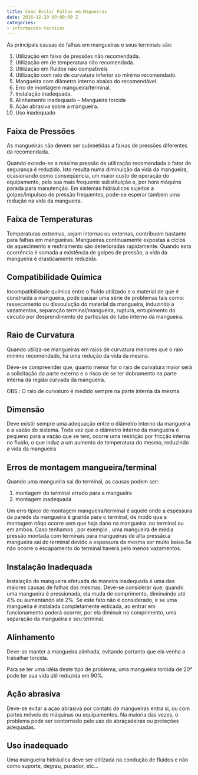 ```yaml
---
title: Como Evitar Falhas em Magueiras
date: 2016-12-20 00:00:00 Z
categories:
- informacoes-tecnicas
---
```


As principais causas de falhas em mangueiras e seus terminais são:

1. Utilização em faixa de pressões não recomendada.
2. Utilização em de temperatura não recomendada.
3. Utilização em fluidos não compatíveis
4. Utilização com raio de curvatura inferior ao mínimo recomendado.
5. Mangueira com diâmetro interno abaixo do recomendável.
6. Erro de montagem mangueira/terminal.
7. Instalação inadequada.
8. Alinhamento inadequado – Mangueira torcida
9. Ação abrasiva sobre a mangueira.
10. Uso inadequado

## Faixa de Pressões

As mangueiras não devem ser submetidas a faixas de pressões diferentes da recomendada.

Quando excede-se a máxima pressão de utilização recomendada o fator de segurança é reduzido. Isto resulta numa diminuição da vida da mangueira, ocasionando como conseqüencia, um maior custo de operação do equipamento, pela sua mais frequente substituição e, por hora máquina parada para manutenção. Em sistemas hidráulicos sujeitos a golpes/impulsos de pressão frequentes, pode-se esperar tambem uma redução na vida da mangueira.

## Faixa de Temperaturas

Temperaturas extremas, sejam internas ou externas, contribuem bastante para falhas em mangueiras. Mangueiras continuamente expostas a ciclos de aquecimento e resfriamento são deterioradas rapidamente. Quando esta ocorrência é somada a existência de golpes de pressão, a vida da mangueira é drasticamente reduzida.

## Compatibilidade Química

Incompatibilidade química entre o fluido utilizado e o material de que é construida a mangueira, pode causar uma série de problemas tais como: ressecamento ou dissoulução do material da mangueira, induzindo a vazamentos, separação terminal/mangueira, ruptura, entupimento do circuito por desprendimento de partículas do tubo interno da mangueira.

## Raio de Curvatura

Quando utiliza-se mangueiras em raios de curvatura menores que o raio mínimo recomendado, há uma redução da vida da mesma.

Deve-se compreender que, quanto menor for o raio de curvatura maior será a solicitação da parte externa e o risco de se ter dobramento na parte interna da região curvada da mangueira.

OBS.: O raio de curvaturo é medido sempre na parte interna da mesma.

## Dimensão

Deve existir sempre uma adequação entre o diâmetro interno da mangueira e a vazão do sistema. Toda vez que o diâmetro interno da mangueira é pequeno para a vazão que se tem, ocorre uma restrição por fricção interna no fluido, o que induz a um aumento de temperatura do mesmo, reduzindo a vida da mangueira

## Erros de montagem mangueira/terminal

Quando uma mangueira sai do terminal, as causas podem ser:

1. montagem do terminal errado para a mangueira
2. montagem inadequada

Um erro típico de montagem mangueira/terminal é aquele onde a espessura da parede da mangueira é grande para o terminal, de modo que a montagem nãqo ocorre sem que haja dano na mangueira .no terminal ou em ambos.
Caso tenhamos , por exemplo , uma mangueira de média pressão montada com terminais para mangueiras de alta pressão.a mangueira sai do terminal devido a espessura da mesma ser muito baixa.Se não ocorre o escapamento do terminal haverá.pelo menos vazamentos.

## Instalação Inadequada

Instalação de mangueira efetuada de maneira inadequada é uma das maiores causas de falhas das mesmas. Deve-se considerar que, quando uma mangueira é pressionada, ela muda de comprimento, diminuindo até 4% ou aumentando até 2%. Se este fato não é considerado, e se uma mangueira é instalada completamente esticada, ao entrar em funcionamento poderá ocorrer, por ela diminuir no comprimento, uma separação da mangueira e seu terminal.

## Alinhamento

Deve-se manter a mangueira alinhada, evitando portanto que ela venha a trabalhar torcida.

Para se ter uma idéia deste tipo de problema, uma mangueira torcida de 20° pode ter sua vida útil reduzida em 90%.

## Ação abrasiva

Deve-se evitar a açao abrasiva por contato de mangueiras entra si, ou com partes móveis de máquinas ou equipamentos. Na maioria das vezes, o problema pode ser contornado pelo uso de abraçadeiras ou proteções adequadas.

## Uso inadequado

Uma mangueira hidráulica deve ser utilizada na condução de fluidos e não como suporte, degrau, puxador, etc...
